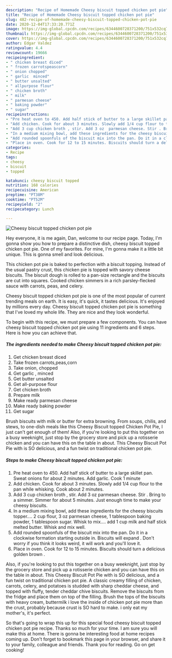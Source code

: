 ```yaml
---
description: "Recipe of Homemade Cheesy biscuit topped chicken pot pie"
title: "Recipe of Homemade Cheesy biscuit topped chicken pot pie"
slug: 482-recipe-of-homemade-cheesy-biscuit-topped-chicken-pot-pie
date: 2020-12-04T17:33:20.771Z
image: https://img-global.cpcdn.com/recipes/6344600728371200/751x532cq70/cheesy-biscuit-topped-chicken-pot-pie-recipe-main-photo.jpg
thumbnail: https://img-global.cpcdn.com/recipes/6344600728371200/751x532cq70/cheesy-biscuit-topped-chicken-pot-pie-recipe-main-photo.jpg
cover: https://img-global.cpcdn.com/recipes/6344600728371200/751x532cq70/cheesy-biscuit-topped-chicken-pot-pie-recipe-main-photo.jpg
author: Edgar Valdez
ratingvalue: 4.4
reviewcount: 19666
recipeingredient:
- " chicken breast diced"
- " frozen carrotspeascorn"
- " onion chopped"
- " garlic  minced"
- " butter unsalted"
- " allpurpose flour"
- " chicken broth"
- " milk"
- " parmesan cheese"
- " baking powder"
- " sugar"
recipeinstructions:
- "Pre heat oven to 450. Add half stick of butter to a large skillet pan. Sweat onions for about 2 minutes. Add garlic. Cook 1 minute"
- "Add chicken. Cook for about 3 minutes. Slowly add 1/4 cup flour to the pan while whisking.  Cook about 2 minutes."
- "Add 3 cup chicken broth , stir. Add 3 oz  parmesan cheese. Stir . Bring to a simmer. Simmer for about 5 minutes. Just enough time to make your cheesy biscuits."
- "In a medium mixing bowl, add these ingredients for the cheesy biscuits topper.... 2 cup flour, 3 oz parmesan cheese, 1 tablespoon baking powder, 1 tablespoon sugar.  Whisk to mix.... add 1 cup milk and half stick melted butter. Whisk and mix well."
- "Add rounded spoonfuls of the biscuit mix into the pan. Do it in a clockwise formation starting outside in. Biscuits will expand . Don&#39;t worry if you think it looks weird, it will work and you&#39;ll love it."
- "Place in oven. Cook for 12 to 15 minutes. Biscuits should turn a delicious golden brown ."
categories:
- Recipe
tags:
- cheesy
- biscuit
- topped

katakunci: cheesy biscuit topped 
nutrition: 168 calories
recipecuisine: American
preptime: "PT38M"
cooktime: "PT52M"
recipeyield: "2"
recipecategory: Lunch

---
```



![Cheesy biscuit topped chicken pot pie](https://img-global.cpcdn.com/recipes/6344600728371200/751x532cq70/cheesy-biscuit-topped-chicken-pot-pie-recipe-main-photo.jpg)

Hey everyone, it is me again, Dan, welcome to our recipe page. Today, I'm gonna show you how to prepare a distinctive dish, cheesy biscuit topped chicken pot pie. One of my favorites. For mine, I'm gonna make it a little bit unique. This is gonna smell and look delicious.

This chicken pot pie is baked to perfection with a biscuit topping. Instead of the usual pastry crust, this chicken pie is topped with savory cheese biscuits. The biscuit dough is rolled to a pan-size rectangle and the biscuits are cut into squares. Cooked chicken simmers in a rich parsley-flecked sauce with carrots, peas, and celery.

Cheesy biscuit topped chicken pot pie is one of the most popular of current trending meals on earth. It is easy, it's quick, it tastes delicious. It's enjoyed by millions every day. Cheesy biscuit topped chicken pot pie is something that I've loved my whole life. They are nice and they look wonderful.


To begin with this recipe, we must prepare a few components. You can have cheesy biscuit topped chicken pot pie using 11 ingredients and 6 steps. Here is how you can achieve that.

<!--inarticleads1-->

##### The ingredients needed to make Cheesy biscuit topped chicken pot pie:

1. Get  chicken breast diced
1. Take  frozen carrots,peas,corn
1. Take  onion, chopped
1. Get  garlic , minced
1. Get  butter unsalted
1. Get  all-purpose flour
1. Get  chicken broth
1. Prepare  milk
1. Make ready  parmesan cheese
1. Make ready  baking powder
1. Get  sugar


Brush biscuits with milk or butter for extra browning. From soups, chilis, and stews, to one-dish meals like this Cheesy Biscuit topped Chicken Pot Pie, I just can&#39;t get enough of them! Also, if you&#39;re looking to put this together on a busy weeknight, just stop by the grocery store and pick up a rotisserie chicken and you can have this on the table in about. This Cheesy Biscuit Pot Pie with is SO delicious, and a fun twist on traditional chicken pot pie. 

<!--inarticleads2-->

##### Steps to make Cheesy biscuit topped chicken pot pie:

1. Pre heat oven to 450. Add half stick of butter to a large skillet pan. Sweat onions for about 2 minutes. Add garlic. Cook 1 minute
1. Add chicken. Cook for about 3 minutes. Slowly add 1/4 cup flour to the pan while whisking.  Cook about 2 minutes.
1. Add 3 cup chicken broth , stir. Add 3 oz  parmesan cheese. Stir . Bring to a simmer. Simmer for about 5 minutes. Just enough time to make your cheesy biscuits.
1. In a medium mixing bowl, add these ingredients for the cheesy biscuits topper.... 2 cup flour, 3 oz parmesan cheese, 1 tablespoon baking powder, 1 tablespoon sugar.  Whisk to mix.... add 1 cup milk and half stick melted butter. Whisk and mix well.
1. Add rounded spoonfuls of the biscuit mix into the pan. Do it in a clockwise formation starting outside in. Biscuits will expand . Don&#39;t worry if you think it looks weird, it will work and you&#39;ll love it.
1. Place in oven. Cook for 12 to 15 minutes. Biscuits should turn a delicious golden brown .


Also, if you&#39;re looking to put this together on a busy weeknight, just stop by the grocery store and pick up a rotisserie chicken and you can have this on the table in about. This Cheesy Biscuit Pot Pie with is SO delicious, and a fun twist on traditional chicken pot pie. A classic creamy filling of chicken, carrots, celery, and potatoes is studded with sharp cheddar cheese, and topped with fluffy, tender cheddar chive biscuits. Remove the biscuits from the fridge and place them on top of the filling. Brush the tops of the biscuits with heavy cream, buttermilk i love the inside of chicken pot pie more than the crust, probably because crust is SO hard to make. i only eat my mother&#39;s, it&#39;s perfect. 

So that's going to wrap this up for this special food cheesy biscuit topped chicken pot pie recipe. Thanks so much for your time. I am sure you will make this at home. There is gonna be interesting food at home recipes coming up. Don't forget to bookmark this page in your browser, and share it to your family, colleague and friends. Thank you for reading. Go on get cooking!
